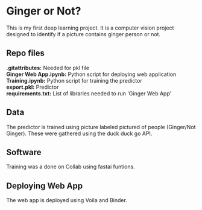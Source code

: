 # Ginger or Not?
 This is my first deep learning project. It is a computer vision project designed to identify if a picture contains ginger person or not.
 
 ## Repo files
 **.gitattributes:** Needed for pkl file  
 **Ginger Web App.ipynb:** Python script for deploying web application  
**Training.ipynb:** Python script for training the predictor  
**export.pkl:** Predictor  
**requirements.txt:** List of libraries needed to run 'Ginger Web App'  

 ## Data 
 The predictor is trained using picture labeled pictured of people (Ginger/Not Ginger). These were gathered using the duck duck go API.
 
 ## Software
Training was a done on Collab using fastai funtions.

## Deploying Web App
The web app is deployed using Voila and Binder.
